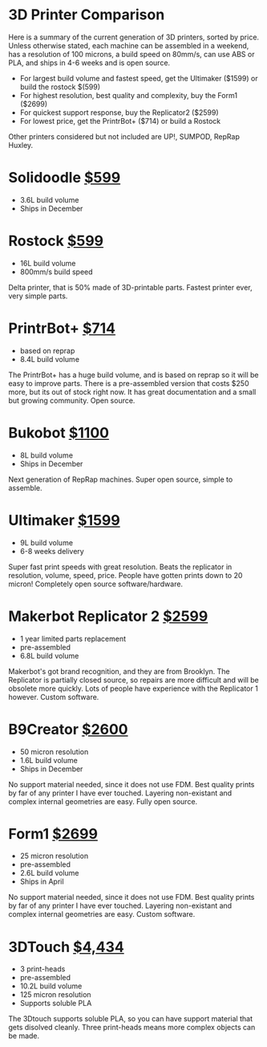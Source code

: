 3D Printer Comparison
=====================

  Here is a summary of the current generation of 3D printers, sorted by price. Unless otherwise stated, each machine can be assembled in a weekend, has a resolution of 100 microns, a build speed on 80mm/s, can use ABS or PLA, and ships in 4-6 weeks and is open source.

  * For largest build volume and fastest speed, get the Ultimaker ($1599) or build the rostock $(599)
  * For highest resolution, best quality and complexity, buy the Form1 ($2699)
  * For quickest support response, buy the Replicator2 ($2599)
  * For lowest price, get the PrintrBot+ ($714) or build a Rostock

  Other printers considered but not included are UP!, SUMPOD, RepRap Huxley.

Solidoodle [$599]()
===================

  * 3.6L build volume
  * Ships in December

Rostock [$599]()
================

  * 16L build volume
  * 800mm/s build speed

  Delta printer, that is 50% made of 3D-printable parts. Fastest printer ever, very simple parts.


PrintrBot+ [$714](http://printrbot.com/wp-content/uploads/2012/03/IMG_1089.jpg)
=================

  * based on reprap
  * 8.4L build volume

  The PrintrBot+ has a huge build volume, and is based on reprap so it will be easy to improve parts. There is a pre-assembled version that costs $250 more, but its out of stock right now. It has great documentation and a small but growing community. Open source.

Bukobot [$1100]()
=================

  * 8L build volume
  * Ships in December

  Next generation of RepRap machines. Super open source, simple to assemble.

Ultimaker [$1599]()
===================

  * 9L build volume
  * 6-8 weeks delivery

  Super fast print speeds with great resolution. Beats the replicator in resolution, volume, speed, price. People have gotten prints down to 20 micron! Completely open source software/hardware.

Makerbot Replicator 2 [$2599]()
===============================

  * 1 year limited parts replacement
  * pre-assembled
  * 6.8L build volume

  Makerbot's got brand recognition, and they are from Brooklyn. The Replicator is partially closed source, so repairs are more difficult and will be obsolete more quickly. Lots of people have experience with the Replicator 1 however. Custom software.

B9Creator [$2600]()
===================

  * 50 micron resolution
  * 1.6L build volume
  * Ships in December

  No support material needed, since it does not use FDM. Best quality prints by far of any printer I have ever touched. Layering non-existant and complex internal geometries are easy. Fully open source.

Form1 [$2699]()
===============

  * 25 micron resolution
  * pre-assembled
  * 2.6L build volume
  * Ships in April

  No support material needed, since it does not use FDM. Best quality prints by far of any printer I have ever touched. Layering non-existant and complex internal geometries are easy. Custom software.


3DTouch [$4,434]()
==================

  * 3 print-heads
  * pre-assembled
  * 10.2L build volume
  * 125 micron resolution
  * Supports soluble PLA

  The 3Dtouch supports soluble PLA, so you can have support material that gets disolved cleanly. Three print-heads means more complex objects can be made.